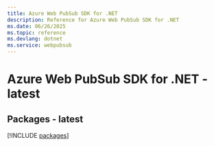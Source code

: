 ```yaml
---
title: Azure Web PubSub SDK for .NET
description: Reference for Azure Web PubSub SDK for .NET
ms.date: 06/26/2025
ms.topic: reference
ms.devlang: dotnet
ms.service: webpubsub
---
```

# Azure Web PubSub SDK for .NET - latest
## Packages - latest
[!INCLUDE [packages](web-pubsub-index.md)]